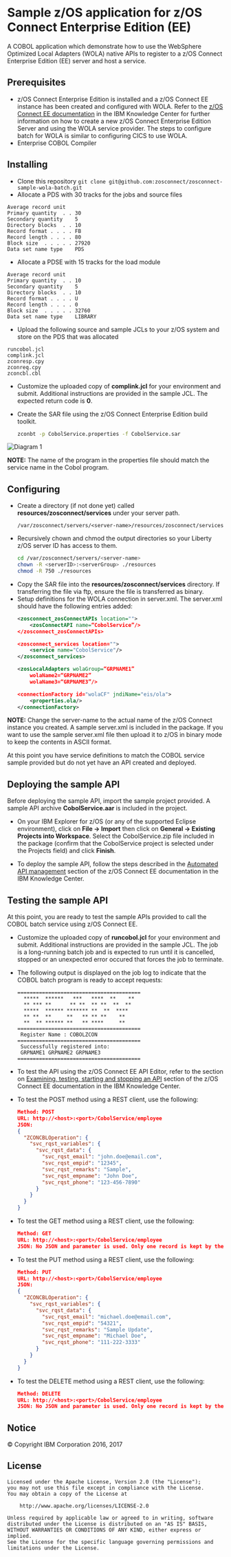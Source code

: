 # Sample z/OS application for z/OS Connect Enterprise Edition (EE)

A COBOL application which demonstrate how to use the WebSphere Optimized Local Adapters (WOLA) native
APIs to register to a z/OS Connect Enterprise Edition (EE) server and host a service.

## Prerequisites

* z/OS Connect Enterprise Edition is installed and a z/OS Connect EE instance has been created and configured with WOLA. Refer to the [z/OS Connect EE documentation](https://www.ibm.com/support/knowledgecenter/SS4SVW_3.0.0/com.ibm.zosconnect.doc/configuring/configuring.html) in the IBM Knowledge Center for further information on how to create a new z/OS Connect Enterprise Edition Server and using the WOLA service provider. The steps to configure batch for WOLA is similar to configuring CICS to use WOLA.
* Enterprise COBOL Compiler

## Installing

* Clone this repository `git clone git@github.com:zosconnect/zosconnect-sample-wola-batch.git`
* Allocate a PDS with 30 tracks for the jobs and source files

```text
Average record unit
Primary quantity  . . 30
Secondary quantity    5
Directory blocks  . . 10
Record format . . . . FB
Record length . . . . 80
Block size  . . . . . 27920
Data set name type    PDS
```

* Allocate a PDSE with 15 tracks for the load module

```text
Average record unit
Primary quantity  . . 10
Secondary quantity    5
Directory blocks  . . 10
Record format . . . . U
Record length . . . . 0
Block size  . . . . . 32760
Data set name type    LIBRARY
```

* Upload the following source and sample JCLs to your z/OS system and store on the PDS that was allocated

```text
runcobol.jcl
complink.jcl
zconresp.cpy
zconreq.cpy
zconcbl.cbl
```

* Customize the uploaded copy of **complink.jcl** for your environment and submit. Additional instructions are provided in the sample JCL. The expected return code is **0**.

* Create the SAR file using the z/OS Connect Enterprise Edition build toolkit.
  ```sh
  zconbt -p CobolService.properties -f CobolService.sar
  ```

![Diagram 1](https://github.com/zosconnect/zosconnect-sample-wola-batch/blob/master/media/Diag1.png)

**NOTE:** The name of the program in the properties file should match the service name in the Cobol program.

## Configuring

* Create a directory (if not done yet) called **resources/zosconnect/services** under your server path.
  ```text
  /var/zosconnect/servers/<server-name>/resources/zosconnect/services
  ```
* Recursively chown and chmod the output directories so your Liberty z/OS server ID has access to them.
  ```sh
  cd /var/zosconnect/servers/<server-name>
  chown -R <serverID>:<serverGroup> ./resources
  chmod -R 750 ./resources
  ```
* Copy the SAR file into the **resources/zosconnect/services** directory. If transferring the file via ftp, ensure the file is transferred as binary.
* Setup definitions for the WOLA connection in server.xml. The server.xml should have the following entries added:
  ```xml
  <zosconnect_zosConnectAPIs location="">
      <zosConnectAPI name=“CobolService”/>
  </zosconnect_zosConnectAPIs>

  <zosconnect_services location="">
      <service name="CobolService"/>
  </zosconnect_services>

  <zosLocalAdapters wolaGroup=“GRPNAME1”
      wolaName2=“GRPNAME2”
      wolaName3=“GRPNAME3”/>

  <connectionFactory id="wolaCF" jndiName="eis/ola">
      <properties.ola/>
  </connectionFactory>
  ```

**NOTE:** Change the server-name to the actual name of the z/OS Connect instance you created. A sample server.xml is included in the package. If you want to use the sample server.xml file then upload it to z/OS in binary mode to keep the contents in ASCII format.

At this point you have service definitions to match the COBOL service sample provided but do not yet have an API created and deployed.

## Deploying the sample API

Before deploying the sample API, import the sample project provided. A sample API archive **CobolService.aar** is included in the project.

* On your IBM Explorer for z/OS (or any of the supported Eclipse environment), click on **File -> Import** then click on **General -> Existing Projects into Workspace**. Select the CobolService.zip file included in the package (confirm that the CobolService project is selected under the Projects field) and click **Finish**.

* To deploy the sample API, follow the steps described in the [Automated API management](https://www.ibm.com/support/knowledgecenter/SS4SVW_3.0.0/com.ibm.zosconnect.doc/administering/auto_api_mgmnt.html) section of the z/OS Connect EE documentation in the IBM Knowledge Center.

## Testing the sample API

At this point, you are ready to test the sample APIs provided to call the COBOL batch service using z/OS Connect EE.

* Customize the uploaded copy of **runcobol.jcl** for your environment and submit. Additional instructions are provided in the sample JCL. The job is a long-running batch job and is expected to run until it is cancelled, stopped or an unexpected error occured that forces the job to terminate.
* The following output is displayed on the job log to indicate that the COBOL batch program is ready to accept requests:
  ```text
  ========================================
    *****  ******   ***   ****  **    **
    ** *** **      ** **  ** **  **  **
    *****  ****** ******* **  **  ****
    ** **  **     **   ** ** **    **
    **  ** ****** **   ** ****     **
  ========================================
   Register Name : COBOLZCON
  ========================================
   Successfully registered into:
   GRPNAME1 GRPNAME2 GRPNAME3
  ========================================
  ```

* To test the API using the z/OS Connect EE API Editor, refer to the section on [Examining, testing, starting and stopping an API](https://www.ibm.com/support/knowledgecenter/SS4SVW_3.0.0/com.ibm.zosconnect.doc/designing/api_edit_view_start_stop.html) section of the z/OS Connect EE documentation in the IBM Knowledge Center.

* To test the POST method using a REST client, use the following:
  ```json
  Method: POST
  URL: http://<host>:<port>/CobolService/employee
  JSON:
  {
    "ZCONCBLOperation": {
      "svc_rqst_variables": {
        "svc_rqst_data": {
          "svc_rqst_email": "john.doe@email.com",
          "svc_rqst_empid": "12345",
          "svc_rqst_remarks": "Sample",
          "svc_rqst_empname": "John Doe",
          "svc_rqst_phone": "123-456-7890"
        }
      }
    }
  }
  ```
* To test the GET method using a REST client, use the following:
  ```json
  Method: GET
  URL: http://<host>:<port>/CobolService/employee
  JSON: No JSON and parameter is used. Only one record is kept by the batch program.
  ```
* To test the PUT method using a REST client, use the following:
  ```json
  Method: PUT
  URL: http://<host>:<port>/CobolService/employee
  JSON:
  {
    "ZCONCBLOperation": {
      "svc_rqst_variables": {
        "svc_rqst_data": {
          "svc_rqst_email": "michael.doe@email.com",
          "svc_rqst_empid": "54321",
          "svc_rqst_remarks": "Sample Update",
          "svc_rqst_empname": "Michael Doe",
          "svc_rqst_phone": "111-222-3333"
        }
      }
    }
  }
  ```

* To test the DELETE method using a REST client, use the following:
  ```json
  Method: DELETE
  URL: http://<host>:<port>/CobolService/employee
  JSON: No JSON and parameter is used. Only one record is kept by the batch program.
  ```

## Notice

&copy; Copyright IBM Corporation 2016, 2017

## License

```text
Licensed under the Apache License, Version 2.0 (the "License");
you may not use this file except in compliance with the License.
You may obtain a copy of the License at

    http://www.apache.org/licenses/LICENSE-2.0

Unless required by applicable law or agreed to in writing, software
distributed under the License is distributed on an "AS IS" BASIS,
WITHOUT WARRANTIES OR CONDITIONS OF ANY KIND, either express or implied.
See the License for the specific language governing permissions and
limitations under the License.
```
